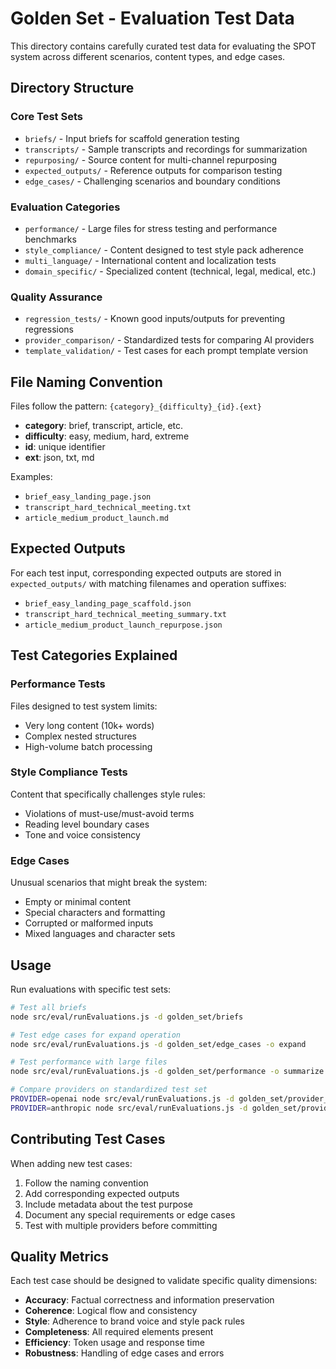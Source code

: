 # Golden Set - Evaluation Test Data

This directory contains carefully curated test data for evaluating the SPOT system across different scenarios, content types, and edge cases.

## Directory Structure

### Core Test Sets

- `briefs/` - Input briefs for scaffold generation testing
- `transcripts/` - Sample transcripts and recordings for summarization
- `repurposing/` - Source content for multi-channel repurposing
- `expected_outputs/` - Reference outputs for comparison testing
- `edge_cases/` - Challenging scenarios and boundary conditions

### Evaluation Categories

- `performance/` - Large files for stress testing and performance benchmarks
- `style_compliance/` - Content designed to test style pack adherence
- `multi_language/` - International content and localization tests
- `domain_specific/` - Specialized content (technical, legal, medical, etc.)

### Quality Assurance

- `regression_tests/` - Known good inputs/outputs for preventing regressions
- `provider_comparison/` - Standardized tests for comparing AI providers
- `template_validation/` - Test cases for each prompt template version

## File Naming Convention

Files follow the pattern: `{category}_{difficulty}_{id}.{ext}`

- **category**: brief, transcript, article, etc.
- **difficulty**: easy, medium, hard, extreme
- **id**: unique identifier
- **ext**: json, txt, md

Examples:

- `brief_easy_landing_page.json`
- `transcript_hard_technical_meeting.txt`
- `article_medium_product_launch.md`

## Expected Outputs

For each test input, corresponding expected outputs are stored in `expected_outputs/` with matching filenames and operation suffixes:

- `brief_easy_landing_page_scaffold.json`
- `transcript_hard_technical_meeting_summary.txt`
- `article_medium_product_launch_repurpose.json`

## Test Categories Explained

### Performance Tests

Files designed to test system limits:

- Very long content (10k+ words)
- Complex nested structures
- High-volume batch processing

### Style Compliance Tests

Content that specifically challenges style rules:

- Violations of must-use/must-avoid terms
- Reading level boundary cases
- Tone and voice consistency

### Edge Cases

Unusual scenarios that might break the system:

- Empty or minimal content
- Special characters and formatting
- Corrupted or malformed inputs
- Mixed languages and character sets

## Usage

Run evaluations with specific test sets:

```bash
# Test all briefs
node src/eval/runEvaluations.js -d golden_set/briefs

# Test edge cases for expand operation
node src/eval/runEvaluations.js -d golden_set/edge_cases -o expand

# Test performance with large files
node src/eval/runEvaluations.js -d golden_set/performance -o summarize

# Compare providers on standardized test set
PROVIDER=openai node src/eval/runEvaluations.js -d golden_set/provider_comparison
PROVIDER=anthropic node src/eval/runEvaluations.js -d golden_set/provider_comparison
```

## Contributing Test Cases

When adding new test cases:

1. Follow the naming convention
2. Add corresponding expected outputs
3. Include metadata about the test purpose
4. Document any special requirements or edge cases
5. Test with multiple providers before committing

## Quality Metrics

Each test case should be designed to validate specific quality dimensions:

- **Accuracy**: Factual correctness and information preservation
- **Coherence**: Logical flow and consistency
- **Style**: Adherence to brand voice and style pack rules
- **Completeness**: All required elements present
- **Efficiency**: Token usage and response time
- **Robustness**: Handling of edge cases and errors
